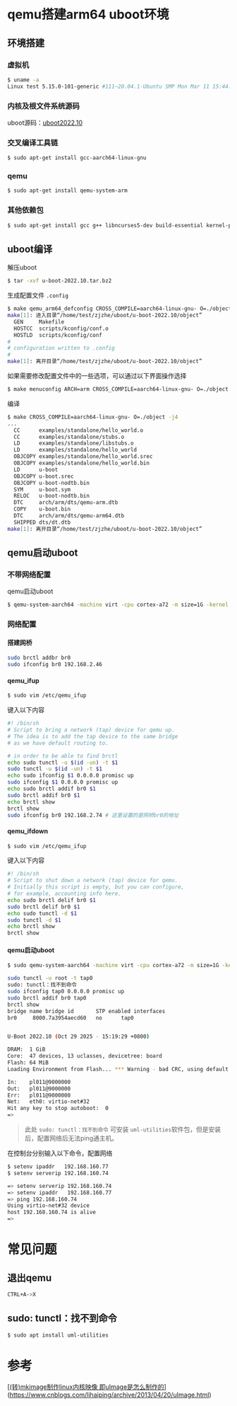 # qemu搭建arm64 uboot环境

## 环境搭建

### 虚拟机

```bash
$ uname -a
Linux test 5.15.0-101-generic #111~20.04.1-Ubuntu SMP Mon Mar 11 15:44:43 UTC 2024 x86_64 x86_64 x86_64 GNU/Linux
```

### 内核及根文件系统源码

uboot源码：[uboot2022.10](https://ftp.denx.de/pub/u-boot/)

### 交叉编译工具链

```bash
$ sudo apt-get install gcc-aarch64-linux-gnu
```

### qemu

```bash
$ sudo apt-get install qemu-system-arm
```

### 其他依赖包

```bash
$ sudo apt-get install gcc g++ libncurses5-dev build-essential kernel-package libssl-dev libc6-dev bin86 flex bison qttools5-dev libelf-dev
```

## uboot编译

解压uboot

```bash
$ tar -xvf u-boot-2022.10.tar.bz2
```

生成配置文件 `.config`

```bash
$ make qemu_arm64_defconfig CROSS_COMPILE=aarch64-linux-gnu- O=./object
make[1]: 进入目录“/home/test/zjzhe/uboot/u-boot-2022.10/object”
  GEN     Makefile
  HOSTCC  scripts/kconfig/conf.o
  HOSTLD  scripts/kconfig/conf
#
# configuration written to .config
#
make[1]: 离开目录“/home/test/zjzhe/uboot/u-boot-2022.10/object”
```

如果需要修改配置文件中的一些选项，可以通过以下界面操作选择

```bash
$ make menuconfig ARCH=arm CROSS_COMPILE=aarch64-linux-gnu- O=./object
```

编译

```bash
$ make CROSS_COMPILE=aarch64-linux-gnu- O=./object -j4
...
  CC      examples/standalone/hello_world.o
  CC      examples/standalone/stubs.o
  LD      examples/standalone/libstubs.o
  LD      examples/standalone/hello_world
  OBJCOPY examples/standalone/hello_world.srec
  OBJCOPY examples/standalone/hello_world.bin
  LD      u-boot
  OBJCOPY u-boot.srec
  OBJCOPY u-boot-nodtb.bin
  SYM     u-boot.sym
  RELOC   u-boot-nodtb.bin
  DTC     arch/arm/dts/qemu-arm.dtb
  COPY    u-boot.bin
  DTC     arch/arm/dts/qemu-arm64.dtb
  SHIPPED dts/dt.dtb
make[1]: 离开目录“/home/test/zjzhe/uboot/u-boot-2022.10/object”
```

## qemu启动uboot

### 不带网络配置

qemu启动uboot

```bash
$ qemu-system-aarch64 -machine virt -cpu cortex-a72 -m size=1G -kernel ./object/u-boot -nographic
```

### 网络配置

#### 搭建网桥

```bash
sudo brctl addbr br0
sudo ifconfig br0 192.168.2.46
```

#### qemu_ifup

```bash
$ sudo vim /etc/qemu_ifup
```

键入以下内容

```bash
#! /bin/sh
# Script to bring a network (tap) device for qemu up.
# The idea is to add the tap device to the same bridge
# as we have default routing to.

# in order to be able to find brctl
echo sudo tunctl -u $(id -un) -t $1
sudo tunctl -u $(id -un) -t $1
echo sudo ifconfig $1 0.0.0.0 promisc up
sudo ifconfig $1 0.0.0.0 promisc up
echo sudo brctl addif br0 $1
sudo brctl addif br0 $1
echo brctl show
brctl show
sudo ifconfig br0 192.168.2.74 # 这里设置的是网桥br0的地址
```

#### qemu_ifdown

```bash
$ sudo vim /etc/qemu_ifup
```

键入以下内容

```bash
#! /bin/sh
# Script to shut down a network (tap) device for qemu.
# Initially this script is empty, but you can configure,
# for example, accounting info here.
echo sudo brctl delif br0 $1
sudo brctl delif br0 $1
echo sudo tunctl -d $1
sudo tunctl -d $1
echo brctl show
brctl show
```

#### qemu启动uboot

```bash
$ sudo qemu-system-aarch64 -machine virt -cpu cortex-a72 -m size=1G -kernel ./object/u-boot -nographic -nic tap,ifname=tap0

sudo tunctl -u root -t tap0
sudo: tunctl：找不到命令
sudo ifconfig tap0 0.0.0.0 promisc up
sudo brctl addif br0 tap0
brctl show
bridge name	bridge id		STP enabled	interfaces
br0		8000.7a3954aecd60	no		tap0


U-Boot 2022.10 (Oct 29 2025 - 15:19:29 +0800)

DRAM:  1 GiB
Core:  47 devices, 13 uclasses, devicetree: board
Flash: 64 MiB
Loading Environment from Flash... *** Warning - bad CRC, using default environment

In:    pl011@9000000
Out:   pl011@9000000
Err:   pl011@9000000
Net:   eth0: virtio-net#32
Hit any key to stop autoboot:  0 
=> 

```

> 此处 `sudo: tunctl：找不到命令` 可安装 `uml-utilities`软件包，但是安装后，配置网络后无法ping通主机。

在控制台分别输入以下命令，配置网络

```bash
$ setenv ipaddr   192.168.160.77
$ setenv serverip 192.168.160.74
```

```bash
=> setenv serverip 192.168.160.74
=> setenv ipaddr   192.168.160.77
=> ping 192.168.160.74
Using virtio-net#32 device
host 192.168.160.74 is alive
=>
```

# 常见问题

## 退出qemu

```bash
CTRL+A->X
```

## sudo: tunctl：找不到命令

```bash
$ sudo apt install uml-utilities
```

# 参考

[[(转)mkimage制作linux内核映像 即uImage是怎么制作的](https://www.cnblogs.com/lihaiping/archive/2013/04/20/uImage.html)](https://www.cnblogs.com/lihaiping/archive/2013/04/20/uImage.html)

